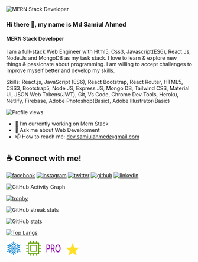 ![MERN Stack Developer](https://media-exp1.licdn.com/dms/image/C5616AQHqJX_4kfbIFQ/profile-displaybackgroundimage-shrink_200_800/0/1637772043851?e=1647475200&v=beta&t=X0mvHycE-2Bu9DYoG2B-MB9kYZA6SVroD4bZo0lyDi8)

### Hi there 👋, my name is Md Samiul Ahmed
#### MERN Stack Developer

I am a full-stack Web Engineer with Html5, Css3, Javascript(ES6), React.Js, Node.Js and MongoDB as my
task stack. I love to learn & explore new things & passionate about programming. I am willing to accept
challenges to improve myself better and develop my skills.

Skills: React.js, JavaScript (ES6), React Bootstrap, React Router, HTML5, CSS3, Bootstrap5, Node JS, Express JS, Mongo DB, Tailwind CSS, Material UI, JSON Web Tokens(JWT), Git, Vs Code, Chrome Dev Tools, Heroku, Netlify, Firebase, Adobe Photoshop(Basic), Adobe Illustrator(Basic)

![Profile views](https://gpvc.arturio.dev/Samiul-Ahmed-96)  

- 🔭 I’m currently working on Mern Stack
- 💬 Ask me about Web Development 
- 📫 How to reach me: dev.samiulahmed@gmail.com 

## ☕ Connect with me!
[<img src='https://camo.githubusercontent.com/2d1ffa69dd491ebeca01b2098cf8233dd09950ff5895abccd5b455ca442abc59/68747470733a2f2f696d672e736869656c64732e696f2f62616467652f46616365626f6f6b2d3138373746323f7374796c653d666f722d7468652d6261646765266c6f676f3d66616365626f6f6b266c6f676f436f6c6f723d7768697465' alt='facebook' height='40'>](https://www.facebook.com/samiulahmed.anik)  [<img src='https://camo.githubusercontent.com/b3d4671768bd0f9b6c8f410a25a96e0c5a4d135208d8910461e986f97e7985ab/68747470733a2f2f696d672e736869656c64732e696f2f62616467652f496e7374616772616d2d4534343035463f7374796c653d666f722d7468652d6261646765266c6f676f3d696e7374616772616d266c6f676f436f6c6f723d7768697465' alt='instagram' height='40'>](https://www.instagram.com/s_a_a_n_i_k/)  [<img src='https://camo.githubusercontent.com/5d03c86f6a75f7cbe80d135d9162fbf6dc46a31253cf30a8e9bb8279b4d574d3/68747470733a2f2f696d672e736869656c64732e696f2f62616467652f547769747465722d3144413146323f7374796c653d666f722d7468652d6261646765266c6f676f3d74776974746572266c6f676f436f6c6f723d7768697465' alt='twitter' height='40'>](https://twitter.com/SamiulAhmedAni2)  [<img src='https://camo.githubusercontent.com/bd2bd127c104ba5c98bb12c70801b075aee1f040009089510f69554300e7ff41/68747470733a2f2f696d672e736869656c64732e696f2f62616467652f4769742d4630353033323f7374796c653d666f722d7468652d6261646765266c6f676f3d676974266c6f676f436f6c6f723d7768697465' alt='github' height='40'>](https://github.com/Samiul-Ahmed-96)  [<img src='https://camo.githubusercontent.com/a80d00f23720d0bc9f55481cfcd77ab79e141606829cf16ec43f8cacc7741e46/68747470733a2f2f696d672e736869656c64732e696f2f62616467652f4c696e6b6564496e2d3030373742353f7374796c653d666f722d7468652d6261646765266c6f676f3d6c696e6b6564696e266c6f676f436f6c6f723d7768697465' alt='linkedin' height='40'>](https://www.linkedin.com/in/samiul-ahmed-anik/)

![GitHub Activity Graph](https://activity-graph.herokuapp.com/graph?username=Samiul-Ahmed-96) 

[![trophy](https://github-profile-trophy.vercel.app/?username=Samiul-Ahmed-96)](https://github.com/ryo-ma/github-profile-trophy)

![GitHub streak stats](https://github-readme-streak-stats.herokuapp.com/?user=Samiul-Ahmed-96)

![GitHub stats](https://github-readme-stats.vercel.app/api?username=Samiul-Ahmed-96&show_icons=true)

[![Top Langs](https://github-readme-stats.vercel.app/api/top-langs/?username=Samiul-Ahmed-96)](https://github.com/anuraghazra/github-readme-stats)



<a href='https://archiveprogram.github.com/'><img src='https://raw.githubusercontent.com/acervenky/animated-github-badges/master/assets/acbadge.gif' width='40' height='40'></a> <a href='https://docs.github.com/en/developers'><img src='https://raw.githubusercontent.com/acervenky/animated-github-badges/master/assets/devbadge.gif' width='40' height='40'></a> <a href='https://github.com/pricing'><img src='https://raw.githubusercontent.com/acervenky/animated-github-badges/master/assets/pro.gif' width='40' height='40'></a> <a href='https://stars.github.com/'><img src='https://raw.githubusercontent.com/acervenky/animated-github-badges/master/assets/starbadge.gif' width='35' height='35'></a> 

  

 


